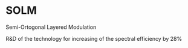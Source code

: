 # SOLM
Semi-Ortogonal Layered Modulation

R&D of the technology for increasing of the spectral efficiency by 28%



